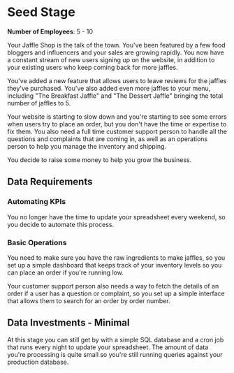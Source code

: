 # Seed Stage

**Number of Employees**: 5 - 10

Your Jaffle Shop is the talk of the town. You've been featured by a few food bloggers and influencers and your sales are growing rapidly.
You now have a constant stream of new users signing up on the website, in addition to your existing users who keep coming back for more jaffles.

You've added a new feature that allows users to leave reviews for the jaffles they've purchased.
You've also added even more jaffles to your menu, including "The Breakfast Jaffle" and "The Dessert Jaffle" bringing the total number of jaffles to 5.

Your website is starting to slow down and you're starting to see some errors when users try to place an order, but you don't have the time or expertise to fix them.
You also need a full time customer support person to handle all the questions and complaints that are coming in, as well as an operations person to help you manage the inventory and shipping.

You decide to raise some money to help you grow the business.

## Data Requirements

### Automating KPIs

You no longer have the time to update your spreadsheet every weekend, so you decide to automate this process.

### Basic Operations

You need to make sure you have the raw ingredients to make jaffles, so you set up a simple dashboard that keeps track of
your inventory levels so you can place an order if you're running low.

Your customer support person also needs a way to fetch the details of an order if a user has a question or complaint,
so you set up a simple interface that allows them to search for an order by order number.

## Data Investments - Minimal

At this stage you can still get by with a simple SQL database and a cron job that runs every night to update your spreadsheet.
The amount of data you're processing is quite small so you're still running queries against your production database.
